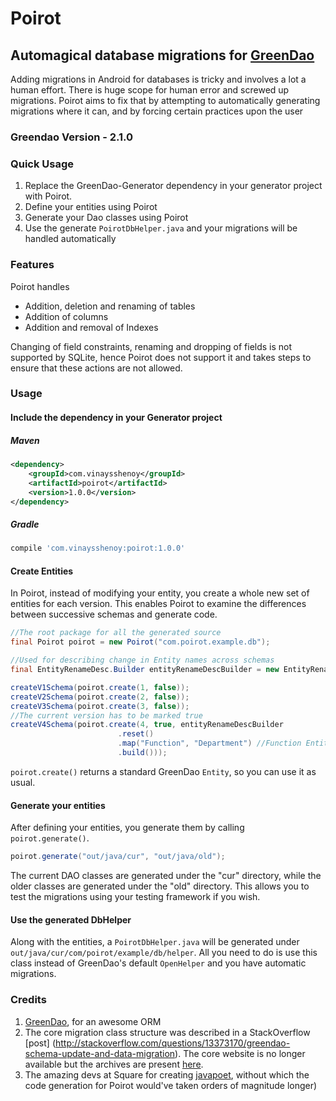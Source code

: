# Poirot

## Automagical database migrations for [GreenDao](http://greenrobot.org/greendao/)

Adding migrations in Android for databases is tricky and involves a lot a human effort. There is huge scope for human error and screwed up migrations. Poirot aims to fix that by attempting to automatically generating migrations where it can, and by forcing certain practices upon the user

### Greendao Version - 2.1.0

### Quick Usage
1. Replace the GreenDao-Generator dependency in your generator project with Poirot.
2. Define your entities using Poirot
3. Generate your Dao classes using Poirot
4. Use the generate `PoirotDbHelper.java` and your migrations will be handled automatically

### Features
Poirot handles
- Addition, deletion and renaming of tables
- Addition of columns
- Addition and removal of Indexes

Changing of field constraints, renaming and dropping of fields is not supported by SQLite, hence Poirot does not support it and takes steps to ensure that these actions are not allowed.

### Usage
#### Include the dependency in your Generator project
##### Maven
```xml
<dependency>
    <groupId>com.vinaysshenoy</groupId>
    <artifactId>poirot</artifactId>
    <version>1.0.0</version>
</dependency>
```
##### Gradle
```groovy
compile 'com.vinaysshenoy:poirot:1.0.0'
```

#### Create Entities
In Poirot, instead of modifying your entity, you create a whole new set of entities for each version. This enables Poirot to examine the differences between successive schemas and generate code.
```java
//The root package for all the generated source
final Poirot poirot = new Poirot("com.poirot.example.db");

//Used for describing change in Entity names across schemas
final EntityRenameDesc.Builder entityRenameDescBuilder = new EntityRenameDesc.Builder();

createV1Schema(poirot.create(1, false));
createV2Schema(poirot.create(2, false));
createV3Schema(poirot.create(3, false));
//The current version has to be marked true
createV4Schema(poirot.create(4, true, entityRenameDescBuilder
                        .reset()
                        .map("Function", "Department") //Function Entity from < v3 has been renamed to Department in v4
                        .build()));
```
`poirot.create()` returns a standard GreenDao `Entity`, so you can use it as usual.

#### Generate your entities
After defining your entities, you generate them by calling `poirot.generate()`.
```java
poirot.generate("out/java/cur", "out/java/old");
```
The current DAO classes are generated under the "cur" directory, while the older classes are generated under the "old" directory. This allows you to test the migrations using your testing framework if you wish.

#### Use the generated DbHelper
Along with the entities, a `PoirotDbHelper.java` will be generated under `out/java/cur/com/poirot/example/db/helper`. All you need to do is use this class instead of GreenDao's default `OpenHelper` and you have automatic migrations.

### Credits
1. [GreenDao](http://greenrobot.org/greendao/), for an awesome ORM
2. The core migration class structure was described in a StackOverflow [post] (http://stackoverflow.com/questions/13373170/greendao-schema-update-and-data-migration). The core website is no longer available but the archives are present [here](https://web.archive.org/web/20140215121239/http://www.androidanalyse.com/greendao-schema-generation/).
3. The amazing devs at Square for creating [javapoet](https://github.com/square/javapoet), without which the code generation for Poirot would've taken orders of magnitude longer)

